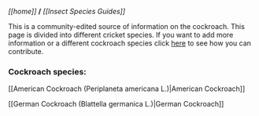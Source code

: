 _[[home]]_ **/** _[[Insect Species Guides]]_

This is a community-edited source of information on the cockroach. This page is divided into different cricket species. If you want to add more information or a different cockroach species click [here](https://github.com/TinyFarms/OpenBugFarm/wiki/Contribute) to see how you can contribute.

### Cockroach species:

[[American Cockroach (Periplaneta americana L.)|American Cockroach]]

[[German Cockroach (Blattella germanica L.)|German Cockroach]]